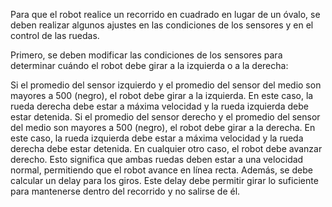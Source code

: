 
Para que el robot realice un recorrido en cuadrado en lugar de un óvalo, se deben realizar algunos ajustes en las condiciones de los sensores y en el control de las ruedas.

Primero, se deben modificar las condiciones de los sensores para determinar cuándo el robot debe girar a la izquierda o a la derecha:

Si el promedio del sensor izquierdo y el promedio del sensor del medio son mayores a 500 (negro), el robot debe girar a la izquierda. En este caso, la rueda derecha debe estar a máxima velocidad y la rueda izquierda debe estar detenida.
Si el promedio del sensor derecho y el promedio del sensor del medio son mayores a 500 (negro), el robot debe girar a la derecha. En este caso, la rueda izquierda debe estar a máxima velocidad y la rueda derecha debe estar detenida.
En cualquier otro caso, el robot debe avanzar derecho. Esto significa que ambas ruedas deben estar a una velocidad normal, permitiendo que el robot avance en línea recta.
Además, se debe calcular un delay para los giros. Este delay debe permitir girar lo suficiente para mantenerse dentro del recorrido y no salirse de él.

